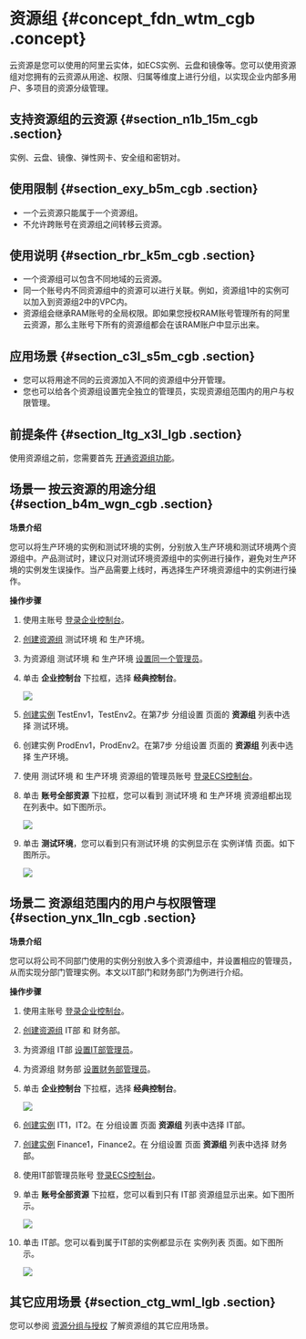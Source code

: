 # 资源组 {#concept_fdn_wtm_cgb .concept}

云资源是您可以使用的阿里云实体，如ECS实例、云盘和镜像等。您可以使用资源组对您拥有的云资源从用途、权限、归属等维度上进行分组，以实现企业内部多用户、多项目的资源分级管理。

## 支持资源组的云资源 {#section_n1b_15m_cgb .section}

实例、云盘、镜像、弹性网卡、安全组和密钥对。

## 使用限制 {#section_exy_b5m_cgb .section}

-   一个云资源只能属于一个资源组。
-   不允许跨账号在资源组之间转移云资源。

## 使用说明 {#section_rbr_k5m_cgb .section}

-   一个资源组可以包含不同地域的云资源。
-   同一个账号内不同资源组中的资源可以进行关联。例如，资源组1中的实例可以加入到资源组2中的VPC内。
-   资源组会继承RAM账号的全局权限。即如果您授权RAM账号管理所有的阿里云资源，那么主账号下所有的资源组都会在该RAM账户中显示出来。

## 应用场景 {#section_c3l_s5m_cgb .section}

-   您可以将用途不同的云资源加入不同的资源组中分开管理。
-   您也可以给各个资源组设置完全独立的管理员，实现资源组范围内的用户与权限管理。

## 前提条件 {#section_ltg_x3l_lgb .section}

使用资源组之前，您需要首先 [开通资源组功能](https://help.aliyun.com/document_detail/60187.html)。

## 场景一 按云资源的用途分组 {#section_b4m_wgn_cgb .section}

**场景介绍**

您可以将生产环境的实例和测试环境的实例，分别放入生产环境和测试环境两个资源组中。产品测试时，建议只对测试环境资源组中的实例进行操作，避免对生产环境的实例发生误操作。当产品需要上线时，再选择生产环境资源组中的实例进行操作。

**操作步骤**

1.  使用主账号 [登录企业控制台](https://enterprise.console.aliyun.com)。
2.  [创建资源组](https://help.aliyun.com/document_detail/60190.html) 测试环境 和 生产环境。
3.  为资源组 测试环境 和 生产环境 [设置同一个管理员](https://help.aliyun.com/document_detail/60195.html)。
4.  单击 **企业控制台** 下拉框，选择 **经典控制台**。

    ![](http://static-aliyun-doc.oss-cn-hangzhou.aliyuncs.com/assets/img/79840/154745926034181_zh-CN.png)

5.  [创建实例](cn.zh-CN/用户指南/实例/创建实例/使用向导创建实例.md#) TestEnv1，TestEnv2。在第7步 分组设置 页面的 **资源组** 列表中选择 测试环境。
6.  创建实例 ProdEnv1，ProdEnv2。在第7步 分组设置 页面的 **资源组** 列表中选择 生产环境。
7.  使用 测试环境 和 生产环境 资源组的管理员账号 [登录ECS控制台](https://signin.aliyun.com/cores/login.htm)。
8.  单击 **账号全部资源** 下拉框，您可以看到 测试环境 和 生产环境 资源组都出现在列表中。如下图所示。

    ![](http://static-aliyun-doc.oss-cn-hangzhou.aliyuncs.com/assets/img/79840/154745926034207_zh-CN.png)

9.  单击 **测试环境**，您可以看到只有测试环境 的实例显示在 实例详情 页面。如下图所示。

    ![](http://static-aliyun-doc.oss-cn-hangzhou.aliyuncs.com/assets/img/79840/154745926034208_zh-CN.png)


## 场景二 资源组范围内的用户与权限管理 {#section_ynx_1ln_cgb .section}

**场景介绍**

您可以将公司不同部门使用的实例分别放入多个资源组中，并设置相应的管理员，从而实现分部门管理实例。本文以IT部门和财务部门为例进行介绍。

**操作步骤**

1.  使用主账号 [登录企业控制台](https://enterprise.console.aliyun.com)。
2.  [创建资源组](https://help.aliyun.com/document_detail/60190.html) IT部 和 财务部。
3.  为资源组 IT部 [设置IT部管理员](https://help.aliyun.com/document_detail/60195.html)。
4.  为资源组 财务部 [设置财务部管理员](https://help.aliyun.com/document_detail/60195.html)。
5.  单击 **企业控制台** 下拉框，选择 **经典控制台**。

    ![](http://static-aliyun-doc.oss-cn-hangzhou.aliyuncs.com/assets/img/79840/154745926034181_zh-CN.png)

6.  [创建实例](cn.zh-CN/用户指南/实例/创建实例/使用向导创建实例.md#) IT1，IT2。在 分组设置 页面 **资源组** 列表中选择 IT部。
7.  [创建实例](cn.zh-CN/用户指南/实例/创建实例/使用向导创建实例.md#) Finance1，Finance2。在 分组设置 页面 **资源组** 列表中选择 财务部。
8.  使用IT部管理员账号 [登录ECS控制台](https://signin.aliyun.com/cores/login.htm)。
9.  单击 **账号全部资源** 下拉框，您可以看到只有 IT部 资源组显示出来。如下图所示。

    ![](http://static-aliyun-doc.oss-cn-hangzhou.aliyuncs.com/assets/img/79840/154745926034232_zh-CN.png)

10. 单击 IT部。您可以看到属于IT部的实例都显示在 实例列表 页面。如下图所示。

    ![](http://static-aliyun-doc.oss-cn-hangzhou.aliyuncs.com/assets/img/79840/154745926034233_zh-CN.png)


## 其它应用场景 {#section_ctg_wml_lgb .section}

您可以参阅 [资源分组与授权](../../../../../cn.zh-CN/用户指南/典型场景/资源分组与授权.md#) 了解资源组的其它应用场景。

